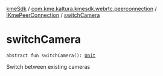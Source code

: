 [kmeSdk](../../index.md) / [com.kme.kaltura.kmesdk.webrtc.peerconnection](../index.md) / [IKmePeerConnection](index.md) / [switchCamera](./switch-camera.md)

# switchCamera

`abstract fun switchCamera(): `[`Unit`](https://kotlinlang.org/api/latest/jvm/stdlib/kotlin/-unit/index.html)

Switch between existing cameras


